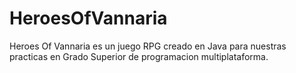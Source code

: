 # HeroesOfVannaria

Heroes Of Vannaria es un juego RPG creado en Java para nuestras practicas en Grado Superior de programacion multiplataforma.
